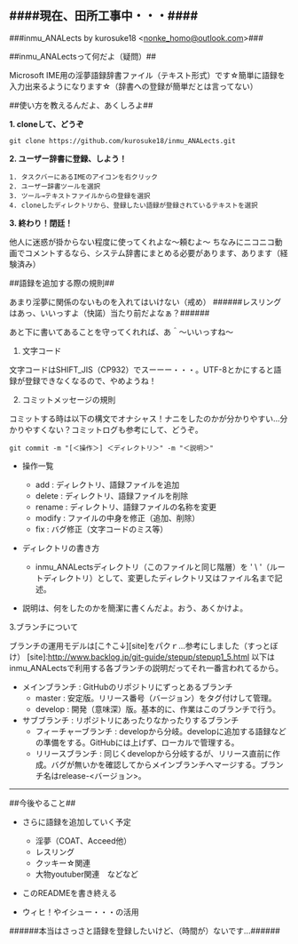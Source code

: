 ﻿####現在、田所工事中・・・####
---
###inmu_ANALects by kurosuke18 \<<nonke_homo@outlook.com>\>###

##inmu_ANALectsって何だよ（疑問）##

Microsoft IME用の淫夢語録辞書ファイル（テキスト形式）です☆簡単に語録を入力出来るようになります☆（辞書への登録が簡単だとは言ってない）

##使い方を教えるんだよ、あくしろよ##

**1. cloneして、どうぞ**

`git clone https://github.com/kurosuke18/inmu_ANALects.git`

**2. ユーザー辞書に登録、しよう！**

	1. タスクバーにあるIMEのアイコンを右クリック
	2. ユーザー辞書ツールを選択
	3. ツール→テキストファイルからの登録を選択
	4. cloneしたディレクトリから、登録したい語録が登録されているテキストを選択

**3. 終わり！閉廷！**

他人に迷惑が掛からない程度に使ってくれよな～頼むよ～
ちなみにニコニコ動画でコメントするなら、システム辞書にまとめる必要があります、あります（経験済み）

##語録を追加する際の規則##

あまり淫夢に関係のないものを入れてはいけない（戒め）
######レスリングはあっ、いいっすよ（快諾）当たり前だよなぁ？######

あと下に書いてあることを守ってくれれば、あ＾～いいっすね～

1. 文字コード

文字コードはSHIFT_JIS（CP932）でスーーー・・・。UTF-8とかにすると語録が登録できなくなるので、やめようね！

2. コミットメッセージの規則

コミットする時は以下の構文でオナシャス！ナニをしたのかが分かりやすい...分かりやすくない？コミットログも参考にして、どうぞ。

`git commit -m "[＜操作＞] ＜ディレクトリ＞" -m "＜説明＞"`

- 操作一覧
	- add : ディレクトリ、語録ファイルを追加
	- delete : ディレクトリ、語録ファイルを削除
	- rename : ディレクトリ、語録ファイルの名称を変更
	- modify : ファイルの中身を修正（追加、削除）
	- fix : バグ修正（文字コードのミス等）

- ディレクトリの書き方
	- inmu_ANALectsディレクトリ（このファイルと同じ階層）を ' \ '（ルートディレクトリ）として、変更したディレクトリ又はファイル名まで記述。

- 説明は、何をしたのかを簡潔に書くんだよ。おう、あくかけよ。

3.ブランチについて

ブランチの運用モデルは[こ↑こ↓][site]をパクｒ...参考にしました（すっとぼけ）
[site]:http://www.backlog.jp/git-guide/stepup/stepup1_5.html
以下はinmu_ANALectsで利用する各ブランチの説明だってそれ一番言われてるから。

- メインブランチ : GitHubのリポジトリにずっとあるブランチ
	- master : 安定版。リリース番号（バージョン）をタグ付けして管理。
	- develop : 開発（意味深）版。基本的に、作業はこのブランチで行う。
- サブブランチ : リポジトリにあったりなかったりするブランチ
	- フィーチャーブランチ : developから分岐。developに追加する語録などの準備をする。GitHubには上げず、ローカルで管理する。
	- リリースブランチ : 同じくdevelopから分岐するが、リリース直前に作成。バグが無いかを確認してからメインブランチへマージする。ブランチ名はrelease-\<バージョン\>。

---

##今後やること##

- さらに語録を追加していく予定
	- 淫夢（COAT、Acceed他）
	- レスリング
	- クッキー☆関連
	- 大物youtuber関連　などなど

- このREADMEを書き終える

- ウィヒ！やイシュー・・・の活用

######本当はさっさと語録を登録したいけど、（時間が）ないです...######